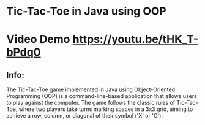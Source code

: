 # Tic-Tac-Toe in Java using OOP

# Video Demo https://youtu.be/tHK_T-bPdq0

## Info:
The Tic-Tac-Toe game implemented in Java using Object-Oriented Programming (OOP) is a command-line-based application that allows users to play against the computer. The game follows the classic rules of Tic-Tac-Toe, where two players take turns marking spaces in a 3x3 grid, aiming to achieve a row, column, or diagonal of their symbol ('X' or 'O').
